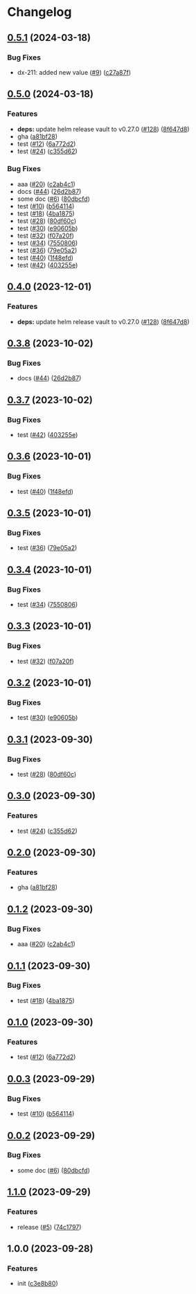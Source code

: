 # Changelog

## [0.5.1](https://github.com/apentsak-vitech/meowhq-helm-charts/compare/meowhq-vault-v0.5.0...meowhq-vault-v0.5.1) (2024-03-18)


### Bug Fixes

* dx-211: added new value ([#9](https://github.com/apentsak-vitech/meowhq-helm-charts/issues/9)) ([c27a87f](https://github.com/apentsak-vitech/meowhq-helm-charts/commit/c27a87fb84fac4a84e555de95463d98d81056310))

## [0.5.0](https://github.com/apentsak-vitech/meowhq-helm-charts/compare/meowhq-vault-v0.4.0...meowhq-vault-v0.5.0) (2024-03-18)


### Features

* **deps:** update helm release vault to v0.27.0 ([#128](https://github.com/apentsak-vitech/meowhq-helm-charts/issues/128)) ([8f647d8](https://github.com/apentsak-vitech/meowhq-helm-charts/commit/8f647d8ca366c17b24c977a7e0966b997908ae6f))
* gha ([a81bf28](https://github.com/apentsak-vitech/meowhq-helm-charts/commit/a81bf28af79155594db166e79b26f246520d14a2))
* test ([#12](https://github.com/apentsak-vitech/meowhq-helm-charts/issues/12)) ([6a772d2](https://github.com/apentsak-vitech/meowhq-helm-charts/commit/6a772d2d7da69f7b731375e39cdab7428cace71c))
* test ([#24](https://github.com/apentsak-vitech/meowhq-helm-charts/issues/24)) ([c355d62](https://github.com/apentsak-vitech/meowhq-helm-charts/commit/c355d6201c03bc475b2776e4827618399854cd65))


### Bug Fixes

* aaa ([#20](https://github.com/apentsak-vitech/meowhq-helm-charts/issues/20)) ([c2ab4c1](https://github.com/apentsak-vitech/meowhq-helm-charts/commit/c2ab4c1f27807668b8444225ad5a3125a8a6350c))
* docs ([#44](https://github.com/apentsak-vitech/meowhq-helm-charts/issues/44)) ([26d2b87](https://github.com/apentsak-vitech/meowhq-helm-charts/commit/26d2b87addd8bbbe9450de3011b71d9c02943919))
* some doc ([#6](https://github.com/apentsak-vitech/meowhq-helm-charts/issues/6)) ([80dbcfd](https://github.com/apentsak-vitech/meowhq-helm-charts/commit/80dbcfd1e83bf8c1d979bdb68bad64fd74d10586))
* test ([#10](https://github.com/apentsak-vitech/meowhq-helm-charts/issues/10)) ([b564114](https://github.com/apentsak-vitech/meowhq-helm-charts/commit/b56411496b48aab6808ca73738e765e13d96c3e7))
* test ([#18](https://github.com/apentsak-vitech/meowhq-helm-charts/issues/18)) ([4ba1875](https://github.com/apentsak-vitech/meowhq-helm-charts/commit/4ba18757920fbf343ac375b5f81b9edb1acaab3d))
* test ([#28](https://github.com/apentsak-vitech/meowhq-helm-charts/issues/28)) ([80df60c](https://github.com/apentsak-vitech/meowhq-helm-charts/commit/80df60cd278860834bf94a366b68f19fb6b15423))
* test ([#30](https://github.com/apentsak-vitech/meowhq-helm-charts/issues/30)) ([e90605b](https://github.com/apentsak-vitech/meowhq-helm-charts/commit/e90605b2c01c975804421642a5ce0cd3420c22ac))
* test ([#32](https://github.com/apentsak-vitech/meowhq-helm-charts/issues/32)) ([f07a20f](https://github.com/apentsak-vitech/meowhq-helm-charts/commit/f07a20f23b3795556adffbbbabf21ef39ebf7af5))
* test ([#34](https://github.com/apentsak-vitech/meowhq-helm-charts/issues/34)) ([7550806](https://github.com/apentsak-vitech/meowhq-helm-charts/commit/7550806bca8b9248cf33d806e98894f3b3760448))
* test ([#36](https://github.com/apentsak-vitech/meowhq-helm-charts/issues/36)) ([79e05a2](https://github.com/apentsak-vitech/meowhq-helm-charts/commit/79e05a206607fa9903f9faa15ecce8d20bfe83c1))
* test ([#40](https://github.com/apentsak-vitech/meowhq-helm-charts/issues/40)) ([1f48efd](https://github.com/apentsak-vitech/meowhq-helm-charts/commit/1f48efd0892f601ef861084c68ddb6ae45d59fbb))
* test ([#42](https://github.com/apentsak-vitech/meowhq-helm-charts/issues/42)) ([403255e](https://github.com/apentsak-vitech/meowhq-helm-charts/commit/403255e24e0cb43e5def2f972cb1bcda086a35b7))

## [0.4.0](https://github.com/sunggun-yu/meowhq-helm-charts/compare/meowhq-vault-v0.3.8...meowhq-vault-v0.4.0) (2023-12-01)


### Features

* **deps:** update helm release vault to v0.27.0 ([#128](https://github.com/sunggun-yu/meowhq-helm-charts/issues/128)) ([8f647d8](https://github.com/sunggun-yu/meowhq-helm-charts/commit/8f647d8ca366c17b24c977a7e0966b997908ae6f))

## [0.3.8](https://github.com/sunggun-yu/meowhq-helm-charts/compare/meowhq-vault-v0.3.7...meowhq-vault-v0.3.8) (2023-10-02)


### Bug Fixes

* docs ([#44](https://github.com/sunggun-yu/meowhq-helm-charts/issues/44)) ([26d2b87](https://github.com/sunggun-yu/meowhq-helm-charts/commit/26d2b87addd8bbbe9450de3011b71d9c02943919))

## [0.3.7](https://github.com/sunggun-yu/meowhq-helm-charts/compare/meowhq-vault-v0.3.6...meowhq-vault-v0.3.7) (2023-10-02)


### Bug Fixes

* test ([#42](https://github.com/sunggun-yu/meowhq-helm-charts/issues/42)) ([403255e](https://github.com/sunggun-yu/meowhq-helm-charts/commit/403255e24e0cb43e5def2f972cb1bcda086a35b7))

## [0.3.6](https://github.com/sunggun-yu/meowhq-helm-charts/compare/meowhq-vault-v0.3.5...meowhq-vault-v0.3.6) (2023-10-01)


### Bug Fixes

* test ([#40](https://github.com/sunggun-yu/meowhq-helm-charts/issues/40)) ([1f48efd](https://github.com/sunggun-yu/meowhq-helm-charts/commit/1f48efd0892f601ef861084c68ddb6ae45d59fbb))

## [0.3.5](https://github.com/sunggun-yu/meowhq-helm-charts/compare/meowhq-vault-v0.3.4...meowhq-vault-v0.3.5) (2023-10-01)


### Bug Fixes

* test ([#36](https://github.com/sunggun-yu/meowhq-helm-charts/issues/36)) ([79e05a2](https://github.com/sunggun-yu/meowhq-helm-charts/commit/79e05a206607fa9903f9faa15ecce8d20bfe83c1))

## [0.3.4](https://github.com/sunggun-yu/meowhq-helm-charts/compare/meowhq-vault-v0.3.3...meowhq-vault-v0.3.4) (2023-10-01)


### Bug Fixes

* test ([#34](https://github.com/sunggun-yu/meowhq-helm-charts/issues/34)) ([7550806](https://github.com/sunggun-yu/meowhq-helm-charts/commit/7550806bca8b9248cf33d806e98894f3b3760448))

## [0.3.3](https://github.com/sunggun-yu/meowhq-helm-charts/compare/meowhq-vault-v0.3.2...meowhq-vault-v0.3.3) (2023-10-01)


### Bug Fixes

* test ([#32](https://github.com/sunggun-yu/meowhq-helm-charts/issues/32)) ([f07a20f](https://github.com/sunggun-yu/meowhq-helm-charts/commit/f07a20f23b3795556adffbbbabf21ef39ebf7af5))

## [0.3.2](https://github.com/sunggun-yu/meowhq-helm-charts/compare/meowhq-vault-v0.3.1...meowhq-vault-v0.3.2) (2023-10-01)


### Bug Fixes

* test ([#30](https://github.com/sunggun-yu/meowhq-helm-charts/issues/30)) ([e90605b](https://github.com/sunggun-yu/meowhq-helm-charts/commit/e90605b2c01c975804421642a5ce0cd3420c22ac))

## [0.3.1](https://github.com/sunggun-yu/meowhq-helm-charts/compare/meowhq-vault-v0.3.0...meowhq-vault-v0.3.1) (2023-09-30)


### Bug Fixes

* test ([#28](https://github.com/sunggun-yu/meowhq-helm-charts/issues/28)) ([80df60c](https://github.com/sunggun-yu/meowhq-helm-charts/commit/80df60cd278860834bf94a366b68f19fb6b15423))

## [0.3.0](https://github.com/sunggun-yu/meowhq-helm-charts/compare/meowhq-vault-v0.2.0...meowhq-vault-v0.3.0) (2023-09-30)


### Features

* test ([#24](https://github.com/sunggun-yu/meowhq-helm-charts/issues/24)) ([c355d62](https://github.com/sunggun-yu/meowhq-helm-charts/commit/c355d6201c03bc475b2776e4827618399854cd65))

## [0.2.0](https://github.com/sunggun-yu/meowhq-helm-charts/compare/meowhq-vault-v0.1.2...meowhq-vault-v0.2.0) (2023-09-30)


### Features

* gha ([a81bf28](https://github.com/sunggun-yu/meowhq-helm-charts/commit/a81bf28af79155594db166e79b26f246520d14a2))

## [0.1.2](https://github.com/sunggun-yu/meowhq-helm-charts/compare/meowhq-vault-v0.1.1...meowhq-vault-v0.1.2) (2023-09-30)


### Bug Fixes

* aaa ([#20](https://github.com/sunggun-yu/meowhq-helm-charts/issues/20)) ([c2ab4c1](https://github.com/sunggun-yu/meowhq-helm-charts/commit/c2ab4c1f27807668b8444225ad5a3125a8a6350c))

## [0.1.1](https://github.com/sunggun-yu/meowhq-helm-charts/compare/meowhq-vault-v0.1.0...meowhq-vault-v0.1.1) (2023-09-30)


### Bug Fixes

* test ([#18](https://github.com/sunggun-yu/meowhq-helm-charts/issues/18)) ([4ba1875](https://github.com/sunggun-yu/meowhq-helm-charts/commit/4ba18757920fbf343ac375b5f81b9edb1acaab3d))

## [0.1.0](https://github.com/sunggun-yu/meowhq-helm-charts/compare/meowhq-vault-v0.0.3...meowhq-vault-v0.1.0) (2023-09-30)


### Features

* test ([#12](https://github.com/sunggun-yu/meowhq-helm-charts/issues/12)) ([6a772d2](https://github.com/sunggun-yu/meowhq-helm-charts/commit/6a772d2d7da69f7b731375e39cdab7428cace71c))

## [0.0.3](https://github.com/sunggun-yu/meowhq-helm-charts/compare/meowhq-vault-v0.0.2...meowhq-vault-v0.0.3) (2023-09-29)


### Bug Fixes

* test ([#10](https://github.com/sunggun-yu/meowhq-helm-charts/issues/10)) ([b564114](https://github.com/sunggun-yu/meowhq-helm-charts/commit/b56411496b48aab6808ca73738e765e13d96c3e7))

## [0.0.2](https://github.com/sunggun-yu/meowhq-helm-charts/compare/meowhq-vault-v0.0.1...meowhq-vault-v0.0.2) (2023-09-29)


### Bug Fixes

* some doc ([#6](https://github.com/sunggun-yu/meowhq-helm-charts/issues/6)) ([80dbcfd](https://github.com/sunggun-yu/meowhq-helm-charts/commit/80dbcfd1e83bf8c1d979bdb68bad64fd74d10586))

## [1.1.0](https://github.com/sunggun-yu/meowhq-helm-charts/compare/meowhq-vault-v1.0.0...meowhq-vault-v1.1.0) (2023-09-29)


### Features

* release ([#5](https://github.com/sunggun-yu/meowhq-helm-charts/issues/5)) ([74c1797](https://github.com/sunggun-yu/meowhq-helm-charts/commit/74c17974048fc47332dc789a1e794ac0bf3b64c5))

## 1.0.0 (2023-09-28)


### Features

* init ([c3e8b80](https://github.com/sunggun-yu/meowhq-helm-charts/commit/c3e8b80c6ae422e84eabf518e7466e43c2947dd0))
